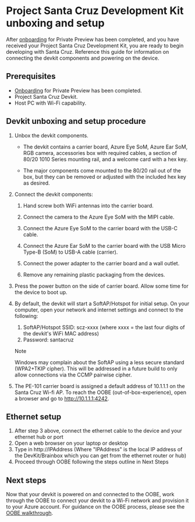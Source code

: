 # Project Santa Cruz Development Kit unboxing and setup

After [onboarding](https://github.com/microsoft/Project-Santa-Cruz-Private-Preview/blob/main/user-guides/getting_started/azure-subscription-onboarding.md) for Private Preview has been completed, and you have received your Project Santa Cruz Development Kit, you are ready to begin developing with Santa Cruz. Reference this guide for information on connecting the devkit components and powering on the device.

## Prerequisites

- [Onboarding](https://github.com/microsoft/Project-Santa-Cruz-Private-Preview/blob/main/user-guides/getting_started/azure-subscription-onboarding.md) for Private Preview has been completed. 
- Project Santa Cruz Devkit.
- Host PC with Wi-Fi capability.

## Devkit unboxing and setup procedure

1. Unbox the devkit components.
    - The devkit contains a carrier board, Azure Eye SoM, Azure Ear SoM, RGB camera, accessories box with required cables, a section of 80/20 1010 Series mounting rail, and a welcome card with a hex key.

    - The major components come mounted to the 80/20 rail out of the box, but they can be removed or adjusted with the included hex key as desired.

1. Connect the devkit components:

    1. Hand screw both WiFi antennas into the carrier board.

    1. Connect the camera to the Azure Eye SoM with the MIPI cable.
    
    1. Connect the Azure Eye SoM to the carrier board with the USB-C cable.

    1. Connect the Azure Ear SoM to the carrier board with the USB Micro Type-B (SoM) to USB-A cable (carrier). 

    1. Connect the power adapter to the carrier board and a wall outlet.

    1. Remove any remaining plastic packaging from the devices.

1. Press the power button on the side of carrier board. Allow some time for the device to boot up. 

1. By default, the devkit will start a SoftAP/Hotspot for initial setup. On your computer, open your network and internet settings and connect to the following:
    1. SoftAP/Hotspot SSID: scz-xxxx    (where xxxx = the last four digits of the devkit's WiFi MAC address)
    2. Password: santacruz
    > [!NOTE]
    > Windows may complain about the SoftAP using a less secure standard (WPA2+TKIP cipher).  This will be addressed in a future build to only allow connections via the CCMP pairwise cipher.

1. The PE-101 carrier board is assigned a default address of 10.1.1.1 on the Santa Cruz Wi-fi AP. To reach the OOBE (out-of-box-experience), open a browser and go to http://10.1.1.1:4242. 

## Ethernet setup

1. After step 3 above, connect the ethernet cable to the device and your ethernet hub or port
1. Open a web browser on your laptop or desktop 
1. Type in http://IPAddress (Where "IPAddress" is the local IP address of the DevKit/Brainbox which you can get from the ethernet router or hub)
1. Proceed through OOBE following the steps outline in Next Steps

## Next steps

Now that your devkit is powered on and connected to the OOBE, work through the OOBE to connect your devkit to a Wi-Fi network and provision it to your Azure account. For guidance on the OOBE process, please see the [OOBE walkthrough](https://github.com/microsoft/Project-Santa-Cruz-Private-Preview/blob/main/user-guides/getting_started/oobe.md).

